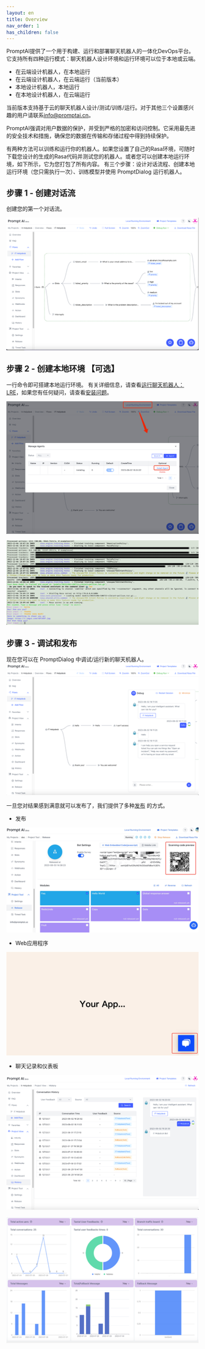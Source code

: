 ```yaml
---
layout: en
title: Overview
nav_order: 1
has_children: false
---
```

PromptAI提供了一个用于构建、运行和部署聊天机器人的一体化DevOps平台。它支持所有四种运行模式：聊天机器人设计环境和运行环境可以位于本地或云端。

* 在云端设计机器人，在本地运行
* 在云端设计机器人，在云端运行（当前版本）
* 本地设计机器人，本地运行
* 在本地设计机器人，在云端运行

当前版本支持基于云的聊天机器人设计/测试/训练/运行。对于其他三个设置感兴趣的用户请联系[info@promptai.cn](info@promptai.cn)。

PromptAI强调对用户数据的保护，并受到严格的加密和访问控制。它采用最先进的安全技术和措施，确保您的数据在传输和存储过程中得到持续保护。

有两种方法可以训练和运行你的机器人。如果您设置了自己的Rasa环境，可随时下载您设计的生成的Rasa代码并测试您的机器人。或者您可以创建本地运行环境，如下所示，它为您打包了所有内容。 有三个步骤：设计对话流程、创建本地运行环境（您只需执行一次）、训练模型并使用 PromptDialog 运行机器人。

## 步骤 1 - 创建对话流
创建您的第一个对话流。

![overview_create_dialog_flow.jpg](/assets/images/overview/overview_create_dialog_flow.jpg)

## 步骤 2 - 创建本地环境 【可选】
一行命令即可搭建本地运行环境。 有关详细信息，请查看[运行聊天机器人：LRE](/docs/run_bots)，如果您有任何疑问，请查看[安装问题](/docs/common_questions/install_questions)。

![overview_create_agent.jpg](/assets/images/overview/overview_create_agent.jpg)


![05-overview.png](/assets/images/overview/05-overview.png)

## 步骤 3 - 调试和发布
现在您可以在 PromptDialog 中调试/运行新的聊天机器人。
![overview_running_debug_bot.png](/assets/images/overview/overview_running_debug_bot.png)

一旦您对结果感到满意就可以发布了，我们提供了多种[发布](/docs/tutorial/release/release_project/) 的方式。

* 发布

![overview_release_page.png](/assets/images/tutorial/release_released.jpg)

* Web应用程序

![chat-release-03](/assets/images/tutorial/release_web_script_demo_1.jpg)

* 聊天记录和仪表板

![overview_chat_history.png](/assets/images/overview/overview_chat_history.png)

![overview_dashboard.png](/assets/images/overview/overview_dashboard.png)
